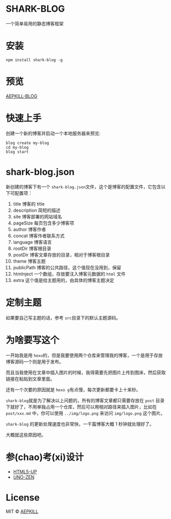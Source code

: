 # SHARK-BLOG

一个简单易用的静态博客框架


# 安装

```shell
npm install shark-blog -g
```

# 预览

[AEPKILL-BLOG](http://blog.aepkill.com/)

# 快速上手

创建一个新的博客并启动一个本地服务器来预览:

```shell
blog create my-blog
cd my-blog
blog start
```

# shark-blog.json

新创建的博客下有一个 `shark-blog.json`文件，这个是博客的配置文件，它包含以下可配置项：

1. title 博客的 title
2. description 简短的描述
3. site 博客部署的网站域名
4. pageSize 每页包含多少博客项
5. author 博客作者
6. concat 博客作者联系方式
7. language 博客语言
8. rootDir 博客根目录
9. postDir 博客文章存放的目录，相对于博客根目录
10. theme 博客主题
11. publicPath 博客的公共路径，这个值现在没用到，保留
12. htmInject 一个数组，存放要注入博客元数据的 `html` 文件
13. extra 这个值是给主题用的，由具体的博客主题决定

# 定制主题

如果要自己写主题的话，参考 `src`目录下的默认主题源码。

# 为啥要写这个

一开始我是用 `hexo`的，但是我要使用两个仓库来管理我的博客，一个是用于存放博客源码一个则是用于发布。

而且当我使用在文章中插入图片的时候，我得需要先把图片上传到图床，然后获取链接在粘贴到文章里面。

还有一个次要的原因就是 `hexo g`有点慢，每次更新都要卡上十来秒。

`shark-blog`就是为了解决以上问题的，所有的博客文章都只需要存放在 `post` 目录下就好了，不用单独占用一个仓库，然后可以用相对路径来插入图片，比如在 `post/xxx.md` 中，你可以使用 `../img/logo.png` 来访问 `img/logo.png` 这个图片。

`shark-blog` 的更新处理速度也非常快，一千篇博客大概 1 秒钟就处理好了。

大概就这些原因吧。

# 参(chao)考(xi)设计

* [HTML5-UP](https://html5up.net/)
* [UNO-ZEN](https://github.com/Kikobeats/uno-zen)

# License

MIT © [AEPKILL](mailto:a@aepkill.com)
